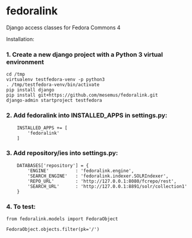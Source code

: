 # fedoralink
Django access classes for Fedora Commons 4

Installation:

### 1. Create a new django project with a Python 3 virtual environment

```
cd /tmp
virtualenv testfedora-venv -p python3
. /tmp/testfedora-venv/bin/activate
pip install django
pip install git+https://github.com/mesemus/fedoralink.git
django-admin startproject testfedora
```

### 2. Add fedoralink into INSTALLED_APPS in settings.py:
```
    INSTALLED_APPS += [
        'fedoralink'
    ]
```
### 3. Add repository/ies into settings.py:
```
    DATABASES['repository'] = {
        'ENGINE'          : 'fedoralink.engine',
        'SEARCH_ENGINE'   : 'fedoralink.indexer.SOLRIndexer',
        'REPO_URL'        : 'http://127.0.0.1:8080/fcrepo/rest',
        'SEARCH_URL'      : 'http://127.0.0.1:8891/solr/collection1'
    }
```

### 4. To test:

```
from fedoralink.models import FedoraObject

FedoraObject.objects.filter(pk='/')
```
